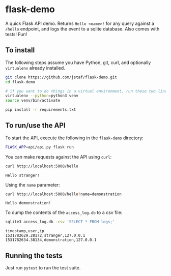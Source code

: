 flask-demo
=============================================

A quick Flask API demo. Returns `Hello <name>!` for any query against a `/hello`
endpoint, and logs the event to a sqlite database. Also comes with tests! Fun!

## To install

The following steps assume you have Python, git, curl,
and optionally `virtualenv` already installed.

```bash
git clone https://github.com/jstaf/flask-demo.git
cd flask-demo

# if you want to do things in a virtual environment, run these two lines
virtualenv --python=python3 venv
source venv/bin/activate

pip install -r requirements.txt
```

## To run/use the API

To start the API, execute the following in the `flask-demo` directory:

```bash
FLASK_APP=api/api.py flask run
```

You can make requests against the API using `curl`:

```bash
curl http://localhost:5000/hello
```
```
Hello stranger!
```

Using the `name` parameter:

```bash
curl http://localhost:5000/hello?name=demonstration
```
```
Hello demonstration!
```

To dump the contents of the `access_log.db` to a csv file:

```bash
sqlite3 access_log.db -csv 'SELECT * FROM logs;'
```
```
timestamp,user,ip
1531782629.28172,stranger,127.0.0.1
1531782634.38134,demonstration,127.0.0.1
```

## Running the tests

Just run `pytest` to run the test suite.
